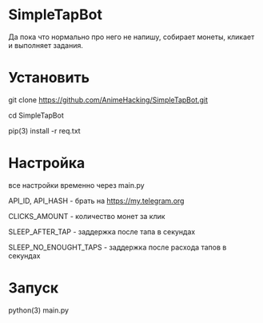 # SimpleTapBot

Да пока что нормально про него не напишу, собирает монеты, кликает и выполняет задания.

# Установить

git clone https://github.com/AnimeHacking/SimpleTapBot.git

cd SimpleTapBot

pip(3) install -r req.txt

# Настройка
все настройки временно через main.py

API_ID, API_HASH - брать на https://my.telegram.org

CLICKS_AMOUNT - количество монет за клик

SLEEP_AFTER_TAP - заддержка после тапа в секундах

SLEEP_NO_ENOUGHT_TAPS - заддержка после расхода тапов в секундах

# Запуск 
python(3) main.py
